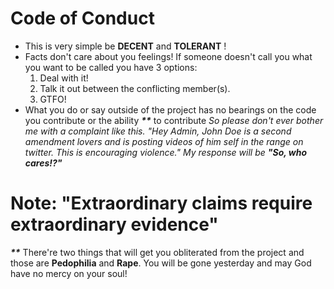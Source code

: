 # Code of Conduct

- This is very simple be **DECENT** and **TOLERANT** !
- Facts don't care about you feelings! If someone doesn't call you what you want to
  be called you have 3 options:
  1. Deal with it!
  2. Talk it out between the conflicting member\(s\).
  3. GTFO!
- What you do or say outside of the project has no bearings on the code you contribute or the ability _**\*\***_ to contribute
  *So please don't ever bother me with a complaint like this. "Hey Admin, John Doe is a second amendment lovers and is posting videos of him self in the range on twitter. This is encouraging violence." My response will be __"So, who cares!?"__*

# Note: "Extraordinary claims require extraordinary evidence"

_**\*\***_ There're two things that will get you obliterated from the project and those are **Pedophilia** and **Rape**. You will be gone yesterday and may God have no mercy on your soul!

